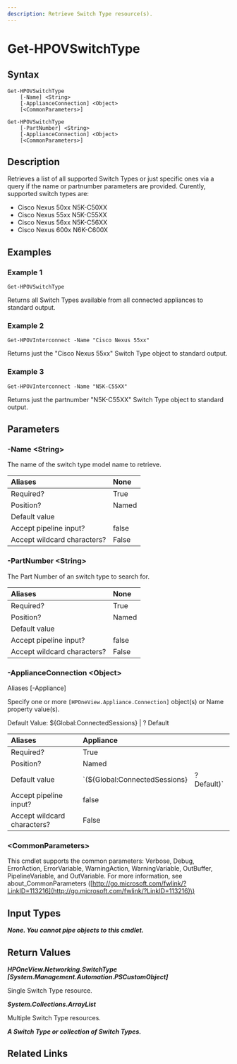 ```yaml
---
description: Retrieve Switch Type resource(s).
---
```


# Get-HPOVSwitchType

## Syntax

```text
Get-HPOVSwitchType
    [-Name] <String>
    [-ApplianceConnection] <Object>
    [<CommonParameters>]
```

```text
Get-HPOVSwitchType
    [-PartNumber] <String>
    [-ApplianceConnection] <Object>
    [<CommonParameters>]
```

## Description

Retrieves a list of all supported Switch Types or just specific ones via a query if the name or partnumber parameters are provided. Curently, supported switch types are:

* Cisco Nexus 50xx N5K-C50XX
* Cisco Nexus 55xx N5K-C55XX
* Cisco Nexus 56xx N5K-C56XX
* Cisco Nexus 600x N6K-C600X

## Examples

### Example 1

```text
Get-HPOVSwitchType
```

Returns all Switch Types available from all connected appliances to standard output.

### Example 2

```text
Get-HPOVInterconnect -Name "Cisco Nexus 55xx"
```

Returns just the "Cisco Nexus 55xx" Switch Type object to standard output.

### Example 3

```text
Get-HPOVInterconnect -Name "N5K-C55XX"
```

Returns just the partnumber "N5K-C55XX" Switch Type object to standard output.

## Parameters

### -Name &lt;String&gt;

The name of the switch type model name to retrieve.

| Aliases | None |
| :--- | :--- |
| Required? | True |
| Position? | Named |
| Default value |  |
| Accept pipeline input? | false |
| Accept wildcard characters? | False |

### -PartNumber &lt;String&gt;

The Part Number of an switch type to search for.

| Aliases | None |
| :--- | :--- |
| Required? | True |
| Position? | Named |
| Default value |  |
| Accept pipeline input? | false |
| Accept wildcard characters? | False |

### -ApplianceConnection &lt;Object&gt;

Aliases \[-Appliance\]

Specify one or more `[HPOneView.Appliance.Connection]` object\(s\) or Name property value\(s\).

Default Value: ${Global:ConnectedSessions} \| ? Default

| Aliases | Appliance |  |
| :--- | :--- | :--- |
| Required? | True |  |
| Position? | Named |  |
| Default value | \`\(${Global:ConnectedSessions} | ? Default\)\` |
| Accept pipeline input? | false |  |
| Accept wildcard characters? | False |  |

### &lt;CommonParameters&gt;

This cmdlet supports the common parameters: Verbose, Debug, ErrorAction, ErrorVariable, WarningAction, WarningVariable, OutBuffer, PipelineVariable, and OutVariable. For more information, see about\_CommonParameters \([http://go.microsoft.com/fwlink/?LinkID=113216](http://go.microsoft.com/fwlink/?LinkID=113216)\)

## Input Types

_**None. You cannot pipe objects to this cmdlet.**_

## Return Values

_**HPOneView.Networking.SwitchType \[System.Management.Automation.PSCustomObject\]**_

Single Switch Type resource.

_**System.Collections.ArrayList**_ 

Multiple Switch Type resources.

_**A Switch Type or collection of Switch Types.**_

## Related Links

